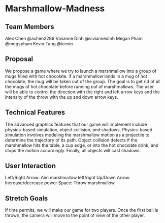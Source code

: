 # Marshmallow-Madness

## Team Members
Alex Chen           @achen2289
Vivianne Dinh       @viviannedinh
Megan Pham          @megspham
Kevin Tang          @icevin


## Proposal
We propose a game where we try to launch a marshmallow into a group of mugs filled with hot chocolate. If a marshmallow lands in a mug of hot chocolate, the mug will be taken out of the group. The goal is to get rid of all the mugs of hot chocolate before running out of marshmallows. The user will be able to control the direction with the right and left arrow keys and the intensity of the throw with the up and down arrow keys. 

## Technical Features
The advanced graphics features that our game will implement include physics-based simulation, object collision, and shadows. Physics-based simulation involves modeling the marshmallow motion as a projectile to determine the trajectory of its path. Object collision detects if the marshmallow hits the table, a cup edge, or into the hot chocolate drink, and stops the motion accordingly. Finally, all objects will cast shadows. 

## User Interaction
Left/Right Arrow: Aim marshmallow left/right
Up/Down Arrow: Increase/decrease power
Space: Throw marshmallow


## Stretch Goals
If time permits, we will make our game for two players. Once the first ball is thrown, the camera will move to the point of view of the other player.
